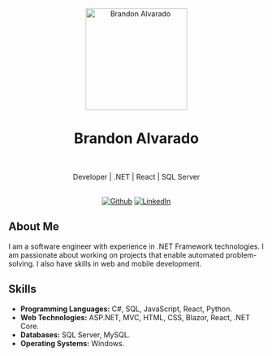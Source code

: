 <div align="center">
  <img src="https://avatars.githubusercontent.com/u/60725388?v=4" width="200px" alt="Brandon Alvarado" />
  <br />
  <h1>Brandon Alvarado</h1>
  <br />
  <p>Developer | .NET | React | SQL Server</p>
  <br />
  <a href="https://github.com/Brandon-Alv"><img src="https://img.shields.io/badge/github-%23181717.svg?&style=for-the-badge&logo=github&logoColor=white" alt="Github"></a>
  <a href="https://www.linkedin.com/in/brandon-alvarado-suárez-2a2a661a9/?original_referer="><img src="https://img.shields.io/badge/linkedin-%230077B5.svg?&style=for-the-badge&logo=linkedin&logoColor=white" alt="LinkedIn"></a>
  <br />
</div>

## About Me

I am a software engineer with experience in .NET Framework technologies. I am passionate about working on projects that enable automated problem-solving. I also have skills in web and mobile development.

## Skills

- **Programming Languages:** C#, SQL, JavaScript, React, Python.
- **Web Technologies:** ASP.NET, MVC, HTML, CSS, Blazor, React, .NET Core.
- **Databases:** SQL Server, MySQL.
- **Operating Systems:** Windows.
